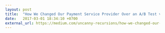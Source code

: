 ```yaml
---
layout: post
title:  "How We Changed Our Payment Service Provider Over an A/B Test via HAProxy"
date:   2017-03-01 18:34:10 +0700
external_url: https://medium.com/uncanny-recursions/how-we-changed-our-payment-service-provider-over-an-a-b-test-via-haproxy-faa5131859ed
---
```

